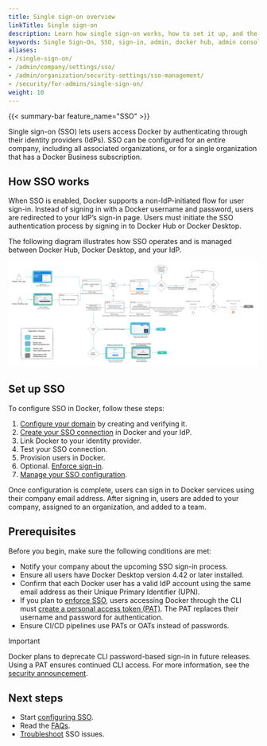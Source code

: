 ```yaml
---
title: Single sign-on overview
linkTitle: Single sign-on
description: Learn how single sign-on works, how to set it up, and the required SSO attributes.
keywords: Single Sign-On, SSO, sign-in, admin, docker hub, admin console, security, identity provider, SSO configuration, enterprise login, Docker Business, user authentication
aliases:
- /single-sign-on/
- /admin/company/settings/sso/
- /admin/organization/security-settings/sso-management/
- /security/for-admins/single-sign-on/
weight: 10
---
```


{{< summary-bar feature_name="SSO" >}}

Single sign-on (SSO) lets users access Docker by authenticating through their
identity providers (IdPs). SSO can be configured for an entire company,
including all associated organizations, or for a single organization that has a
Docker Business subscription.

## How SSO works

When SSO is enabled, Docker supports a non-IdP-initiated flow for user sign-in.
Instead of signing in with a Docker username and password, users are redirected
to your IdP’s sign-in page. Users must initiate the SSO authentication process
by signing in to Docker Hub or Docker Desktop.

The following diagram illustrates how SSO operates and is managed between
Docker Hub, Docker Desktop, and your IdP.

![SSO architecture](images/SSO.png)

## Set up SSO

To configure SSO in Docker, follow these steps:

1. [Configure your domain](configure.md) by creating and verifying it.
1. [Create your SSO connection](connect.md) in Docker and your IdP.
1. Link Docker to your identity provider.
1. Test your SSO connection.
1. Provision users in Docker.
1. Optional. [Enforce sign-in](../enforce-sign-in/_index.md).
1. [Manage your SSO configuration](manage.md).

Once configuration is complete, users can sign in to Docker services using
their company email address. After signing in, users are added to your company,
assigned to an organization, and added to a team.

## Prerequisites

Before you begin, make sure the following conditions are met:

- Notify your company about the upcoming SSO sign-in process.
- Ensure all users have Docker Desktop version 4.42 or later installed.
- Confirm that each Docker user has a valid IdP account using the same
email address as their Unique Primary Identifier (UPN).
- If you plan to [enforce SSO](/manuals/enterprise/security/single-sign-on/connect.md#optional-enforce-sso),
users accessing Docker through the CLI must [create a personal access token (PAT)](/docker-hub/access-tokens/). The PAT replaces their username and password for authentication.
- Ensure CI/CD pipelines use PATs or OATs instead of passwords.

> [!IMPORTANT]
>
> Docker plans to deprecate CLI password-based sign-in in future releases.
Using a PAT ensures continued CLI access. For more information, see the
[security announcement](/manuals/security/security-announcements.md#deprecation-of-password-logins-on-cli-when-sso-enforced).

## Next steps

- Start [configuring SSO](configure.md).
- Read the [FAQs](/manuals/security/faqs/single-sign-on/faqs.md).
- [Troubleshoot](/manuals/enterprise/troubleshoot/troubleshoot-sso.md) SSO issues.
